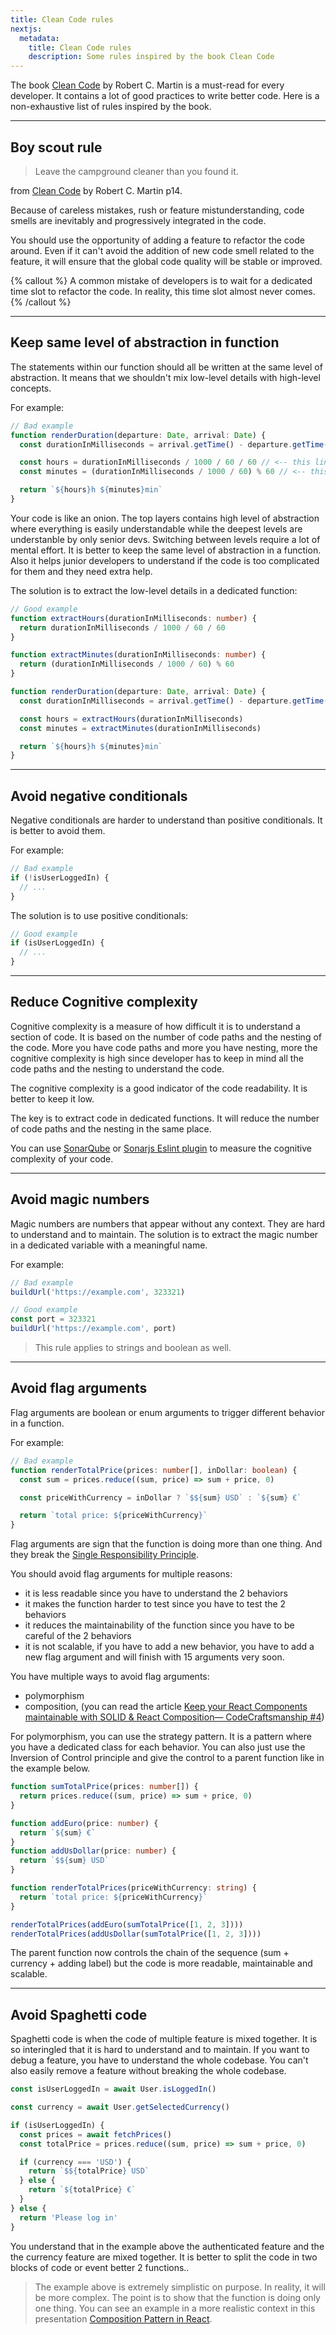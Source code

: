 ```yaml
---
title: Clean Code rules
nextjs:
  metadata:
    title: Clean Code rules
    description: Some rules inspired by the book Clean Code
---
```


The book [Clean Code](https://www.amazon.com/Clean-Code-Handbook-Software-Craftsmanship/dp/0132350882) by Robert C. Martin is a must-read for every developer. It contains a lot of good practices to write better code. Here is a non-exhaustive list of rules inspired by the book.

---

## Boy scout rule

> Leave the campground cleaner than you found it.

from [Clean Code](https://www.amazon.com/Clean-Code-Handbook-Software-Craftsmanship/dp/0132350882) by Robert C. Martin p14.

Because of careless mistakes, rush or feature mistunderstanding, code smells are inevitably and progressively integrated in the code.

You should use the opportunity of adding a feature to refactor the code around.
Even if it can't avoid the addition of new code smell related to the feature, it will ensure that the global code quality will be stable or improved.

{% callout %}
A common mistake of developers is to wait for a dedicated time slot to refactor the code. In reality, this time slot almost never comes.
{% /callout %}

---

## Keep same level of abstraction in function

The statements within our function should all be written at the same level of abstraction. It means that we shouldn't mix low-level details with high-level concepts.

For example:

```ts
// Bad example
function renderDuration(departure: Date, arrival: Date) {
  const durationInMilliseconds = arrival.getTime() - departure.getTime()

  const hours = durationInMilliseconds / 1000 / 60 / 60 // <-- this line has another level of abstraction
  const minutes = (durationInMilliseconds / 1000 / 60) % 60 // <-- this line has another level of abstraction

  return `${hours}h ${minutes}min`
}
```

Your code is like an onion. The top layers contains high level of abstraction where everything is easily understandable while the deepest levels are understanble by only senior devs. Switching between levels require a lot of mental effort. It is better to keep the same level of abstraction in a function. Also it helps junior developers to understand if the code is too complicated for them and they need extra help.

The solution is to extract the low-level details in a dedicated function:

```ts
// Good example
function extractHours(durationInMilliseconds: number) {
  return durationInMilliseconds / 1000 / 60 / 60
}

function extractMinutes(durationInMilliseconds: number) {
  return (durationInMilliseconds / 1000 / 60) % 60
}

function renderDuration(departure: Date, arrival: Date) {
  const durationInMilliseconds = arrival.getTime() - departure.getTime()

  const hours = extractHours(durationInMilliseconds)
  const minutes = extractMinutes(durationInMilliseconds)

  return `${hours}h ${minutes}min`
}
```

---

## Avoid negative conditionals

Negative conditionals are harder to understand than positive conditionals. It is better to avoid them.

For example:

```ts
// Bad example
if (!isUserLoggedIn) {
  // ...
}
```

The solution is to use positive conditionals:

```ts
// Good example
if (isUserLoggedIn) {
  // ...
}
```

---

## Reduce Cognitive complexity

Cognitive complexity is a measure of how difficult it is to understand a section of code. It is based on the number of code paths and the nesting of the code.
More you have code paths and more you have nesting, more the cognitive complexity is high since developer has to keep in mind all the code paths and the nesting to understand the code.

The cognitive complexity is a good indicator of the code readability. It is better to keep it low.

The key is to extract code in dedicated functions. It will reduce the number of code paths and the nesting in the same place.

You can use [SonarQube](https://www.sonarqube.org/) or [Sonarjs Eslint plugin](https://github.com/SonarSource/eslint-plugin-sonarjs/blob/master/docs/rules/cognitive-complexity.md) to measure the cognitive complexity of your code.

---

## Avoid magic numbers

Magic numbers are numbers that appear without any context. They are hard to understand and to maintain.
The solution is to extract the magic number in a dedicated variable with a meaningful name.

For example:

```ts
// Bad example
buildUrl('https://example.com', 323321)

// Good example
const port = 323321
buildUrl('https://example.com', port)
```

> This rule applies to strings and boolean as well.

---

## Avoid flag arguments

Flag arguments are boolean or enum arguments to trigger different behavior in a function.

For example:

```ts
// Bad example
function renderTotalPrice(prices: number[], inDollar: boolean) {
  const sum = prices.reduce((sum, price) => sum + price, 0)

  const priceWithCurrency = inDollar ? `$${sum} USD` : `${sum} €`

  return `total price: ${priceWithCurrency}`
}
```

Flag arguments are sign that the function is doing more than one thing. And they break the [Single Responsibility Principle](/docs/code-craftsmanship/solid-principle#single-responsibility-principle).

You should avoid flag arguments for multiple reasons:

- it is less readable since you have to understand the 2 behaviors
- it makes the function harder to test since you have to test the 2 behaviors
- it reduces the maintainability of the function since you have to be careful of the 2 behaviors
- it is not scalable, if you have to add a new behavior, you have to add a new flag argument and will finish with 15 arguments very soon.

You have multiple ways to avoid flag arguments:

- polymorphism
- composition, (you can read the article [Keep your React Components maintainable with SOLID & React Composition— CodeCraftsmanship #4](https://medium.com/interaction-dynamics/keep-your-react-components-maintainable-with-solid-react-composition-codecraftsmanship-4-2969834e9ffa))

For polymorphism, you can use the strategy pattern. It is a pattern where you have a dedicated class for each behavior. You can also just use the Inversion of Control principle and give the control to a parent function like in the example below.

```ts
function sumTotalPrice(prices: number[]) {
  return prices.reduce((sum, price) => sum + price, 0)
}

function addEuro(price: number) {
  return `${sum} €`
}
function addUsDollar(price: number) {
  return `$${sum} USD`
}

function renderTotalPrices(priceWithCurrency: string) {
  return `total price: ${priceWithCurrency}`
}

renderTotalPrices(addEuro(sumTotalPrice([1, 2, 3])))
renderTotalPrices(addUsDollar(sumTotalPrice([1, 2, 3])))
```

The parent function now controls the chain of the sequence (sum + currency + adding label) but the code is more readable, maintainable and scalable.

<!-- In addition, flag arguments are a sign that the function is doing more than one thing. It is better to split the function in two functions. Read [Single Responsibility Principle](/docs/code-craftsmanship/solid-principles/single-responsibility-principle) and [Avoid Spaghetti code](#avoid-spaghetti-code) below for more details.

In JS framework, flag arguments can be replaced by composition pattern. Read the article [Keep your React Components maintainable with SOLID & React Composition— CodeCraftsmanship #4](https://medium.com/interaction-dynamics/keep-your-react-components-maintainable-with-solid-react-composition-codecraftsmanship-4-2969834e9ffa) for more details. -->

---

## Avoid Spaghetti code

Spaghetti code is when the code of multiple feature is mixed together. It is so interingled that it is hard to understand and to maintain. If you want to debug a feature, you have to understand the whole codebase. You can't also easily remove a feature without breaking the whole codebase.

```ts
const isUserLoggedIn = await User.isLoggedIn()

const currency = await User.getSelectedCurrency()

if (isUserLoggedIn) {
  const prices = await fetchPrices()
  const totalPrice = prices.reduce((sum, price) => sum + price, 0)

  if (currency === 'USD') {
    return `$${totalPrice} USD`
  } else {
    return `${totalPrice} €`
  }
} else {
  return 'Please log in'
}
```

You understand that in the example above the authenticated feature and the the currency feature are mixed together. It is better to split the code in two blocks of code or event better 2 functions..

> The example above is extremely simplistic on purpose. In reality, it will be more complex. The point is to show that the function is doing only one thing. You can see an example in a more realistic context in this presentation [Composition Pattern in React](https://friedrith.github.io/react-composition/slides/#/1).
